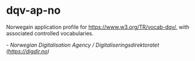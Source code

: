 # dqv-ap-no
Norwegain application profile for https://www.w3.org/TR/vocab-dqv/, 
with associated controlled vocabularies. 

\- _Norwegian Digitalisation Agency / Digitaliseringsdirektoratet (https://digdir.no)_
